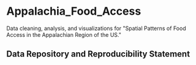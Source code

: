 # Appalachia_Food_Access

Data cleaning, analysis, and visualizations for "Spatial Patterns of Food Access in the Appalachian Region of the US."

## Data Repository and Reproducibility Statement

